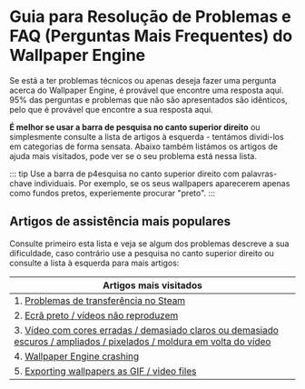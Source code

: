 # Guia para Resolução de Problemas e FAQ (Perguntas Mais Frequentes) do Wallpaper Engine
Se está a ter problemas técnicos ou apenas deseja fazer uma pergunta acerca do Wallpaper Engine, é provável que encontre uma resposta aqui. 95% das perguntas e problemas que não são apresentados são idênticos, pelo que é provável que encontre a sua resposta aqui.

**É melhor se usar a barra de pesquisa no canto superior direito** ou simplesmente consulte a lista de artigos à esquerda - tentámos dividi-los em categorias de forma sensata. Abaixo também listámos os artigos de ajuda mais visitados, pode ver se o seu problema está nessa lista.

::: tip
Use a barra de p4esquisa no canto superior direito com palavras-chave individuais. Por exemplo, se os seus wallpapers aparecerem apenas como fundos pretos, experiemente procurar "preto".
:::

## Artigos de assistência mais populares

Consulte primeiro esta lista e veja se algum dos problemas descreve a sua dificuldade, caso contrário use a pesquisa no canto superior direito ou consulte a lista à esquerda para mais artigos:

| **Artigos mais visitados**                                                                                                                      |
| ----------------------------------------------------------------------------------------------------------------------------------------------- |
| 1. [Problemas de transferência no Steam](steam/download.html)                                                                                   |
| 2. [Ecrã preto / vídeos não reproduzem](noshow/notplaying.html)                                                                                 |
| 3. [Vídeo com cores erradas / demasiado claros ou demasiado escuros / ampliados / pixelados / moldura em volta do vídeo](videos/artifacts.html) |
| 4. [Wallpaper Engine crashing](crash/application.html)                                                                                          |
| 5. [Exporting wallpapers as GIF / video files](functionality/export.html)                                                                       |